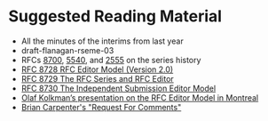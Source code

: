 # Suggested Reading Material

- All the minutes of the interims from last year
- draft-flanagan-rseme-03
- RFCs [8700](https://www.rfc-editor.org/rfc/rfc8700.html), [5540](https://www.rfc-editor.org/rfc/rfc5540.html), and [2555](https://www.rfc-editor.org/rfc/rfc2555.html) on the series history
- [RFC 8728 RFC Editor Model (Version 2.0)](https://www.rfc-editor.org/rfc/rfc8728.html)
- [RFC 8729 The RFC Series and RFC Editor](https://www.rfc-editor.org/rfc/rfc8729.html)
- [RFC 8730 The Independent Submission Editor Model](https://www.rfc-editor.org/rfc/rfc8730.html)
- [Olaf Kolkman’s presentation on the RFC Editor Model in Montreal](https://datatracker.ietf.org/meeting/105/proceedings)
- [Brian Carpenter's "Request For Comments"](https://www.ietf.org/archive/id/draft-carpenter-request-for-comments-01.txt)

